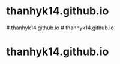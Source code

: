 # thanhyk14.github.io
#   t h a n h y k 1 4 . g i t h u b . i o  
 # thanhyk14.github.io
# thanhyk14.github.io
